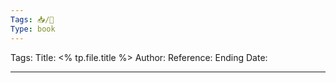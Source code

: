 ```yaml
---
Tags: 📥/🔴
Type: book
---
```


Tags: 
Title: <% tp.file.title %>
Author: 
Reference: 
Ending Date: 

---
